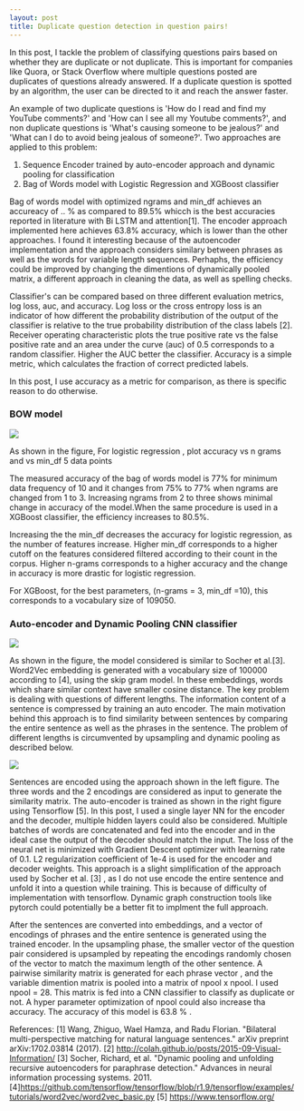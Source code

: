 ```yaml
---
layout: post
title: Duplicate question detection in question pairs!
---
```

In this post, I tackle the problem of classifying questions pairs based on whether they are duplicate or not duplicate. This is important for companies like Quora, or Stack Overflow where multiple questions posted are duplicates of questions already answered. If a duplicate question is spotted by an algorithm, the user can be directed to it and reach the answer faster.

An example of two duplicate questions is 'How do I read and find my YouTube comments?' and 'How can I see all my Youtube comments?', and non duplicate questions is 'What's causing someone to be jealous?' and 'What can I do to avoid being jealous of someone?'.
Two approaches are applied to this problem:

1. Sequence Encoder trained by auto-encoder approach and dynamic pooling for classification
2. Bag of Words model with Logistic Regression and XGBoost classifier

Bag of words model with optimized ngrams and min_df achieves an accureacy of .. % as compared to 89.5% whicch is the best accuracies reported in literature with Bi LSTM and attention[1]. The encoder approach implemented here achieves 63.8% accuracy, which is lower than the other approaches. I found it interesting because of the autoencoder implementation and the approach considers similary between phrases as well as the words for variable length sequences. Perhaphs, the efficiency could be improved by changing the dimentions of dynamically pooled matrix, a different approach in cleaning the data, as well as spelling checks. 

Classifier's can be compared based on three different evaluation metrics, log loss, auc, and accuracy. Log loss or the cross entropy loss is an indicator of how different the probability distribution of the output of the classifier is relative to the true probability distribution of the class labels [2].  Receiver operating characteristic plots the true positive rate vs the false positive rate and an area under the curve (auc) of 0.5 corresponds to a random classifier. Higher the AUC better the classifier. Accuracy is a simple metric, which calculates the fraction of correct predicted labels.

In this post, I use accuracy as a metric for comparison, as there is specific reason to do otherwise. 

### BOW model
![](https://i.imgur.com/ljgkLpJ.png)


As shown in the figure,
For logistic regression , plot accuracy vs n grams and vs min_df
5 data points

The measured accuracy of the bag of words model is 77% for minimum data frequency of 10 and it changes from 75% to 77% when ngrams are changed from 1 to 3. Increasing ngrams from 2 to three shows minimal change in accuracy of the model.When the same procedure is used in a XGBoost classifier, the efficiency increases to 80.5%.

Increasing the the min_df decreases the accuracy for logistic regression, as the number of features increase. Higher min_df corresponds to a higher cutoff on the features considered filtered according to their count in the corpus. Higher n-grams corresponds to a higher accuracy and the change in accuracy is more drastic for logistic regression.

For XGBoost, for the best parameters, (n-grams = 3, min_df =10), this corresponds to a vocabulary size of 109050.



### Auto-encoder and Dynamic Pooling CNN classifier

![](https://i.imgur.com/XLKpKab.png)

As shown in the figure, the model considered is similar to Socher et al.[3]. Word2Vec embedding is generated with a vocabulary size of 100000 according to [4], using the skip gram model. In these embeddings, words which share similar context have smaller cosine distance. The key problem is dealing with questions of different lengths. The information content of a sentence is compressed by training an auto encoder. The main motivation behind this approach is to find similarity between sentences by comparing the entire sentence as well as the phrases in the sentence. The problem of different lengths is circumvented by upsampling and dynamic pooling as described below.

![](https://i.imgur.com/59WshFu.png)

Sentences are encoded using the approach shown in the left figure. The three words and the 2 encodings are considered as input to generate the similarity matrix. The auto-encoder is trained as shown in the right figure using Tensorflow [5]. In this post, I used a single layer NN for the encoder and the decoder, multiple hidden layers could also be considered. Multiple batches of words are concatenated and fed into the encoder and in the ideal case the output of the decoder should match the input. The loss of the neural net is minimized with Gradient Descent optimizer with learning rate of 0.1. L2 regularization coefficient of 1e-4 is used for the encoder and decoder weights. This approach is a slight simplification of the approach used by Socher et al. [3] , as I do not use encode the entire sentence and unfold it into a question while training. This is because of difficulty of implementation with tensorflow. Dynamic graph construction tools like pytorch could potentially be a better fit to implment the full approach. 

After the sentences are converted into embeddings, and a vector of encodings of phrases and the entire sentence is generated using the trained encoder. In the upsampling phase, the smaller vector of the question pair considered is upsampled by repeating the encodings randomly chosen of the vector to match the maximum length of the other sentence. A pairwise similarity matrix is generated for each phrase vector , and the variable dimention matrix is pooled into a matrix of npool x npool. I used npool = 28. This matrix is fed into a CNN classifier to classify as duplicate or not. A hyper parameter optimization of npool could also increase tha accuracy. The accuracy of this model is 63.8 % .


References:
[1] Wang, Zhiguo, Wael Hamza, and Radu Florian. "Bilateral multi-perspective matching for natural language sentences." arXiv preprint arXiv:1702.03814 (2017).
[2] http://colah.github.io/posts/2015-09-Visual-Information/
[3] Socher, Richard, et al. "Dynamic pooling and unfolding recursive autoencoders for paraphrase detection." Advances in neural information processing systems. 2011.
[4]https://github.com/tensorflow/tensorflow/blob/r1.9/tensorflow/examples/tutorials/word2vec/word2vec_basic.py
[5] https://www.tensorflow.org/
